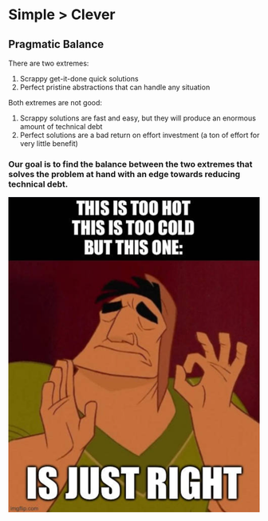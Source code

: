 
# Simple > Clever

## Pragmatic Balance

There are two extremes:
1. Scrappy get-it-done quick solutions
2. Perfect pristine abstractions that can handle any situation

Both extremes are not good:
1. Scrappy solutions are fast and easy, but they will produce an enormous amount of technical debt
2. Perfect solutions are a bad return on effort investment (a ton of effort for very little benefit)

### Our goal is to find the balance between the two extremes that solves the problem at hand with an edge towards reducing technical debt.

![just_right_meme.png](/img/just_right_meme.png)
